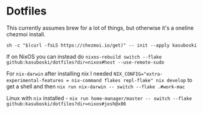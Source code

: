 # Dotfiles

This currently assumes brew for a lot of things, but otherwise it's a oneline chezmoi install.

`sh -c "$(curl -fsLS https://chezmoi.io/get)" -- init --apply kasuboski`

If on NixOS you can instead do `nixos-rebuild switch --flake github:kasuboski/dotfiles?dir=nixos#host --use-remote-sudo`

For `nix-darwin` after installing nix I needed `NIX_CONFIG="extra-experimental-features = nix-command flakes repl-flake" nix develop` to get a shell and then `nix run nix-darwin -- switch --flake .#work-mac`

Linux with `nix` installed - `nix run home-manager/master -- switch --flake github:kasuboski/dotfiles?dir=nixos#josh@x86`

